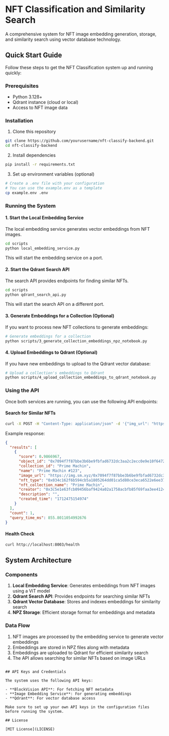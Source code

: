 # NFT Classification and Similarity Search

A comprehensive system for NFT image embedding generation, storage, and similarity search using vector database technology.

## Quick Start Guide

Follow these steps to get the NFT Classification system up and running quickly:

### Prerequisites

- Python 3.12ß+
- Qdrant instance (cloud or local)
- Access to NFT image data

### Installation

1. Clone this repository

```bash
git clone https://github.com/yourusername/nft-classify-backend.git
cd nft-classify-backend
```

2. Install dependencies

```bash
pip install -r requirements.txt
```

3. Set up environment variables (optional)

```bash
# Create a .env file with your configuration
# You can use the example.env as a template
cp example.env .env
```

### Running the System

#### 1. Start the Local Embedding Service

The local embedding service generates vector embeddings from NFT images.

```bash
cd scripts
python local_embedding_service.py
```

This will start the embedding service on a port.

#### 2. Start the Qdrant Search API

The search API provides endpoints for finding similar NFTs.

```bash
cd scripts
python qdrant_search_api.py
```

This will start the search API on a different port.

#### 3. Generate Embeddings for a Collection (Optional)

If you want to process new NFT collections to generate embeddings:

```bash
# Generate embeddings for a collection
python scripts/3_generate_collection_embeddings_npz_notebook.py
```

#### 4. Upload Embeddings to Qdrant (Optional)

If you have new embeddings to upload to the Qdrant vector database:

```bash
# Upload a collection's embeddings to Qdrant
python scripts/4_upload_collection_embeddings_to_qdrant_notebook.py
```

### Using the API

Once both services are running, you can use the following API endpoints:

#### Search for Similar NFTs

```bash
curl -X POST -H "Content-Type: application/json" -d '{"img_url": "https://example.com/nft-image.jpg", "limit": 5, "threshold": 0.7}' http://localhost:8003/search
```

Example response:

```json
{
  "results": [
    {
      "score": 0.9866967,
      "object_id": "0x7094f7f87bbe3b6be9fbfad6732dc3aa2c2ecc0e9e10f6472381ed0d7d0cf8e1",
      "collection_id": "Prime Machin",
      "name": "Prime Machin #123",
      "image_url": "https://img.sm.xyz/0x7094f7f87bbe3b6be9fbfad6732dc3aa2c2ecc0e9e10f6472381ed0d7d0cf8e1/",
      "nft_type": "0x034c162f6b594cb5a1805264dd01ca5d80ce3eca6522e6ee37fd9ebfb9d3ddca::factory::PrimeMachin",
      "nft_collection_name": "Prime Machin",
      "creator": "0x3c5e1e63fcb09456baf9424a02a1758acbfb85f69faa3ee41247f850104cd10e",
      "description": "",
      "created_time": "1712475154974"
    }
  ],
  "count": 1,
  "query_time_ms": 855.8011054992676
}
```

#### Health Check

```bash
curl http://localhost:8003/health
```

## System Architecture

### Components

1. **Local Embedding Service**: Generates embeddings from NFT images using a ViT model
2. **Qdrant Search API**: Provides endpoints for searching similar NFTs
3. **Qdrant Vector Database**: Stores and indexes embeddings for similarity search
4. **NPZ Storage**: Efficient storage format for embeddings and metadata

### Data Flow

1. NFT images are processed by the embedding service to generate vector embeddings
2. Embeddings are stored in NPZ files along with metadata
3. Embeddings are uploaded to Qdrant for efficient similarity search
4. The API allows searching for similar NFTs based on image URLs

```

## API Keys and Credentials

The system uses the following API keys:

- **BlockVision API**: For fetching NFT metadata
- **Image Embedding Service**: For generating embeddings
- **Qdrant**: For vector database access

Make sure to set up your own API keys in the configuration files before running the system.

## License

[MIT License](LICENSE)
```
